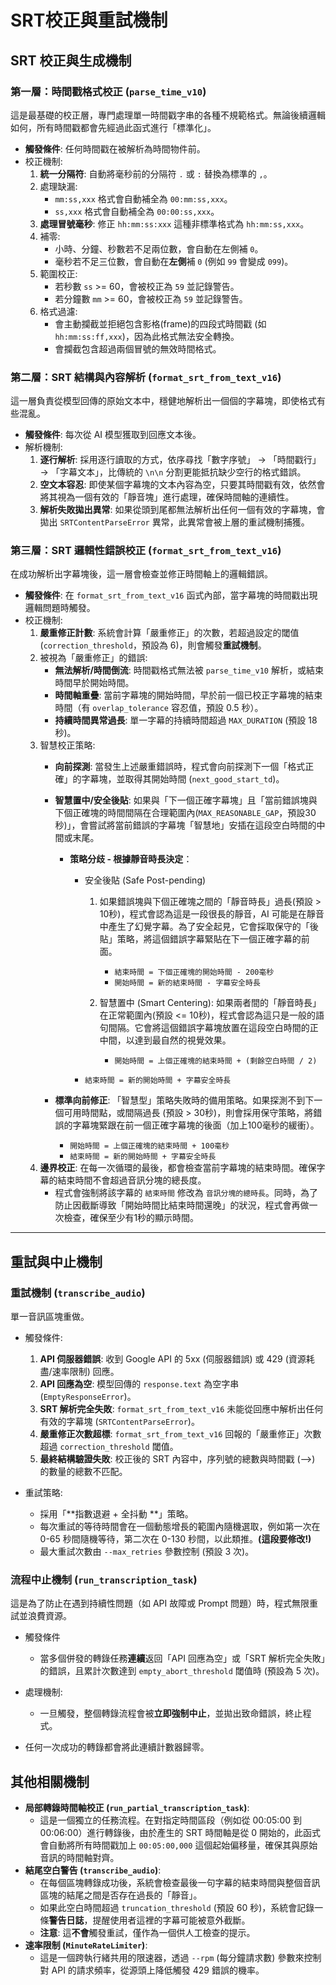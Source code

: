 # SRT校正與重試機制
## SRT 校正與生成機制

### 第一層：時間戳格式校正 (`parse_time_v10`)

這是最基礎的校正層，專門處理單一時間戳字串的各種不規範格式。無論後續邏輯如何，所有時間戳都會先經過此函式進行「標準化」。

- **觸發條件**: 任何時間戳在被解析為時間物件前。
- 校正機制:
  1. **統一分隔符**: 自動將毫秒前的分隔符 `.` 或 `:` 替換為標準的 `,`。
  2. 處理缺漏:
     - `mm:ss,xxx` 格式會自動補全為 `00:mm:ss,xxx`。
     - `ss,xxx` 格式會自動補全為 `00:00:ss,xxx`。
  3. **處理冒號毫秒**: 修正 `hh:mm:ss:xxx` 這種非標準格式為 `hh:mm:ss,xxx`。
  4. 補零:
     - 小時、分鐘、秒數若不足兩位數，會自動在左側補 `0`。
     - 毫秒若不足三位數，會自動在**左側**補 `0` (例如 `99` 會變成 `099`)。
  5. 範圍校正:
     - 若秒數 `ss` >= 60，會被校正為 `59` 並記錄警告。
     - 若分鐘數 `mm` >= 60，會被校正為 `59` 並記錄警告。
  6. 格式過濾:
     - 會主動攔截並拒絕包含影格(frame)的四段式時間戳 (如 `hh:mm:ss:ff,xxx`)，因為此格式無法安全轉換。
     - 會攔截包含超過兩個冒號的無效時間格式。

### 第二層：SRT 結構與內容解析 (`format_srt_from_text_v16`)

這一層負責從模型回傳的原始文本中，穩健地解析出一個個的字幕塊，即使格式有些混亂。

- **觸發條件**: 每次從 AI 模型獲取到回應文本後。
- 解析機制:
  1. **逐行解析**: 採用逐行讀取的方式，依序尋找「數字序號」 -> 「時間戳行」 -> 「字幕文本」，比傳統的 `\n\n` 分割更能抵抗缺少空行的格式錯誤。
  2. **空文本容忍**: 即使某個字幕塊的文本內容為空，只要其時間戳有效，依然會將其視為一個有效的「靜音塊」進行處理，確保時間軸的連續性。
  3. **解析失敗拋出異常**: 如果從頭到尾都無法解析出任何一個有效的字幕塊，會拋出 `SRTContentParseError` 異常，此異常會被上層的重試機制捕獲。

### 第三層：SRT 邏輯性錯誤校正 (`format_srt_from_text_v16`)

在成功解析出字幕塊後，這一層會檢查並修正時間軸上的邏輯錯誤。

- **觸發條件**: 在 `format_srt_from_text_v16` 函式內部，當字幕塊的時間戳出現邏輯問題時觸發。
- 校正機制:
  1. **嚴重修正計數**: 系統會計算「嚴重修正」的次數，若超過設定的閾值 (`correction_threshold`，預設為 6)，則會觸發**重試機制**。
  2. 被視為「嚴重修正」的錯誤:
     - **無法解析/時間倒流**: 時間戳格式無法被 `parse_time_v10` 解析，或結束時間早於開始時間。
     - **時間軸重疊**: 當前字幕塊的開始時間，早於前一個已校正字幕塊的結束時間（有 `overlap_tolerance` 容忍值，預設 0.5 秒）。
     - **持續時間異常過長**: 單一字幕的持續時間超過 `MAX_DURATION` (預設 18 秒)。
  3. 智慧校正策略:
     - **向前探測**: 當發生上述嚴重錯誤時，程式會向前探測下一個「格式正確」的字幕塊，並取得其開始時間 (`next_good_start_td`)。
     - **智慧置中/安全後貼**: 如果與「下一個正確字幕塊」且「當前錯誤塊與下個正確塊的時間間隔在合理範圍內(`MAX_REASONABLE_GAP`，預設30秒)」，會嘗試將當前錯誤的字幕塊「智慧地」安插在這段空白時間的中間或末尾。
  
       - **策略分歧 - 根據靜音時長決定**：
         - 安全後貼 (Safe Post-pending)
         
           1. 如果錯誤塊與下個正確塊之間的「靜音時長」過長(預設 > 10秒)，程式會認為這是一段很長的靜音，AI 可能是在靜音中產生了幻覺字幕。為了安全起見，它會採取保守的「後貼」策略，將這個錯誤字幕緊貼在下一個正確字幕的前面。
         
              - `結束時間 = 下個正確塊的開始時間 - 200毫秒`
              - `開始時間 = 新的結束時間 - 字幕安全時長`
           2. 智慧置中 (Smart Centering): 如果兩者間的「靜音時長」在正常範圍內(預設 <= 10秒)，程式會認為這只是一般的語句間隔。它會將這個錯誤字幕塊放置在這段空白時間的正中間，以達到最自然的視覺效果。
         
              - `開始時間 = 上個正確塊的結束時間 + (剩餘空白時間 / 2)`
         - `結束時間 = 新的開始時間 + 字幕安全時長`
     - **標準向前修正**: 「智慧型」策略失敗時的備用策略。如果探測不到下一個可用時間點，或間隔過長 (預設 > 30秒)，則會採用保守策略，將錯誤的字幕塊緊跟在前一個正確字幕塊的後面（加上100毫秒的緩衝）。
       - `開始時間 = 上個正確塊的結束時間 + 100毫秒`
       - `結束時間 = 新的開始時間 + 字幕安全時長`
  4. **邊界校正**: 在每一次循環的最後，都會檢查當前字幕塊的結束時間。確保字幕的結束時間不會超過音訊分塊的總長度。
     - 程式會強制將該字幕的 `結束時間` 修改為 `音訊分塊的總時長`。同時，為了防止因截斷導致「開始時間比結束時間還晚」的狀況，程式會再做一次檢查，確保至少有1秒的顯示時間。

---

## 重試與中止機制

### 重試機制 (`transcribe_audio`)

單一音訊區塊重做。

- 觸發條件:

  1. **API 伺服器錯誤**: 收到 Google API 的 5xx (伺服器錯誤) 或 429 (資源耗盡/速率限制) 回應。
  2. **API 回應為空**: 模型回傳的 `response.text` 為空字串 (`EmptyResponseError`)。
  3. **SRT 解析完全失敗**: `format_srt_from_text_v16` 未能從回應中解析出任何有效的字幕塊 (`SRTContentParseError`)。
  4. **嚴重修正次數超標**: `format_srt_from_text_v16` 回報的「嚴重修正」次數超過 `correction_threshold` 閾值。
  5. **最終結構驗證失敗**: 校正後的 SRT 內容中，序列號的總數與時間戳 (-->) 的數量的總數不匹配。
  
- 重試策略:

  - 採用「**指數退避 + 全抖動 **」策略。
  - 每次重試的等待時間會在一個動態增長的範圍內隨機選取，例如第一次在 0-65 秒間隨機等待，第二次在 0-130 秒間，以此類推。**(這段要修改!)**
  - 最大重試次數由 `--max_retries` 參數控制 (預設 3 次)。

### 流程中止機制 (`run_transcription_task`)

這是為了防止在遇到持續性問題（如 API 故障或 Prompt 問題）時，程式無限重試並浪費資源。

- 觸發條件

  - 當多個併發的轉錄任務**連續**返回「API 回應為空」或「SRT 解析完全失敗」的錯誤，且累計次數達到 `empty_abort_threshold` 閾值時 (預設為 5 次)。

- 處理機制:

  - 一旦觸發，整個轉錄流程會被**立即強制中止**，並拋出致命錯誤，終止程式。
- 任何一次成功的轉錄都會將此連續計數器歸零。

## 其他相關機制

- **局部轉錄時間軸校正 (`run_partial_transcription_task`)**:
  - 這是一個獨立的任務流程。在對指定時間區段（例如從 00:05:00 到 00:06:00）進行轉錄後，由於產生的 SRT 時間軸是從 0 開始的，此函式會自動將所有時間戳加上 `00:05:00,000` 這個起始偏移量，確保其與原始音訊的時間軸對齊。
- **結尾空白警告 (`transcribe_audio`)**:
  - 在每個區塊轉錄成功後，系統會檢查最後一句字幕的結束時間與整個音訊區塊的結尾之間是否存在過長的「靜音」。
  - 如果此空白時間超過 `truncation_threshold` (預設 60 秒)，系統會記錄一條**警告日誌**，提醒使用者這裡的字幕可能被意外截斷。
  - **注意**: 這**不會**觸發重試，僅作為一個供人工檢查的提示。
- **速率限制 (`MinuteRateLimiter`)**:
  - 這是一個跨執行緒共用的限速器，透過 `--rpm` (每分鐘請求數) 參數來控制對 API 的請求頻率，從源頭上降低觸發 429 錯誤的機率。